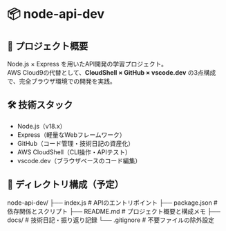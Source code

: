 # 📦 node-api-dev

## 🧭 プロジェクト概要

Node.js × Express を用いたAPI開発の学習プロジェクト。  
AWS Cloud9の代替として、**CloudShell × GitHub × vscode.dev** の3点構成で、完全ブラウザ環境での開発を実践。

## 🛠 技術スタック

- Node.js（v18.x）
- Express（軽量なWebフレームワーク）
- GitHub（コード管理・技術日記の資産化）
- AWS CloudShell（CLI操作・APIテスト）
- vscode.dev（ブラウザベースのコード編集）

## 📁 ディレクトリ構成（予定）

node-api-dev/
├── index.js # APIのエントリポイント
├── package.json # 依存関係とスクリプト
├── README.md # プロジェクト概要と構成メモ
├── docs/ # 技術日記・振り返り記録 
└── .gitignore # 不要ファイルの除外設定
